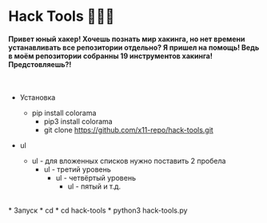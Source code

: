 # Hack Tools 🔹🐍🔹
<h4>Привет юный хакер! Хочешь познать мир хакинга, но нет времени устанавливать все репозитории отдельно? Я пришел на помощь! Ведь в моём репозитории собранны 19 инструментов хакинга! Предстовляешь?!</h4>
<br>

  + Установка
    + pip install colorama
      + pip3 install colorama
      + git clone https://github.com/x11-repo/hack-tools.git

+ ul
  + ul - для вложенных списков нужно поставить 2 пробела
    + ul - третий уровень
      + ul - четвёртый уровень
        + ul - пятый и т.д.
<br>
* Запуск
 * cd
  * cd hack-tools
   * python3 hack-tools.py
 
